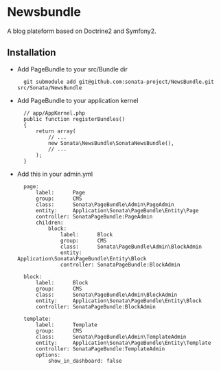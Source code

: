 # Newsbundle

A blog plateform based on Doctrine2 and Symfony2.

## Installation

* Add PageBundle to your src/Bundle dir

        git submodule add git@github.com:sonata-project/NewsBundle.git src/Sonata/NewsBundle

* Add PageBundle to your application kernel

        // app/AppKernel.php
        public function registerBundles()
        {
            return array(
                // ...
                new Sonata\NewsBundle\SonataNewsBundle(),
                // ...
            );
        }


* Add this in your admin.yml

        page:
            label:      Page
            group:      CMS
            class:      Sonata\PageBundle\Admin\PageAdmin
            entity:     Application\Sonata\PageBundle\Entity\Page
            controller: SonataPageBundle:PageAdmin
            children:
                block:
                    label:      Block
                    group:      CMS
                    class:      Sonata\PageBundle\Admin\BlockAdmin
                    entity:     Application\Sonata\PageBundle\Entity\Block
                    controller: SonataPageBundle:BlockAdmin

        block:
            label:      Block
            group:      CMS
            class:      Sonata\PageBundle\Admin\BlockAdmin
            entity:     Application\Sonata\PageBundle\Entity\Block
            controller: SonataPageBundle:BlockAdmin

        template:
            label:      Template
            group:      CMS
            class:      Sonata\PageBundle\Admin\TemplateAdmin
            entity:     Application\Sonata\PageBundle\Entity\Template
            controller: SonataPageBundle:TemplateAdmin
            options:
                show_in_dashboard: false

